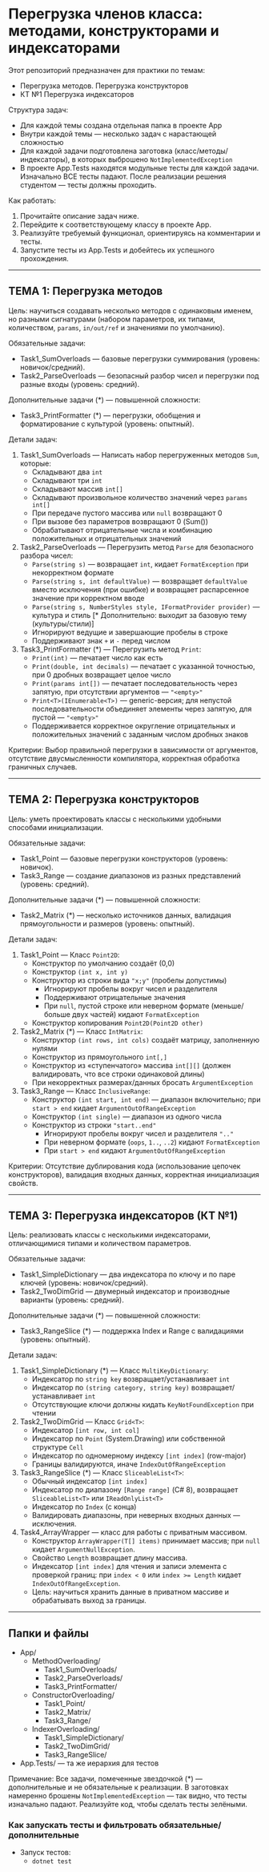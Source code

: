 # Перегрузка членов класса: методами, конструкторами и индексаторами

Этот репозиторий предназначен для практики по темам:
- Перегрузка методов. Перегрузка конструкторов
- КТ №1 Перегрузка индексаторов

Структура задач:
- Для каждой темы создана отдельная папка в проекте App
- Внутри каждой темы — несколько задач с нарастающей сложностью
- Для каждой задачи подготовлена заготовка (класс/методы/индексаторы), в которых выброшено `NotImplementedException`
- В проекте App.Tests находятся модульные тесты для каждой задачи. Изначально ВСЕ тесты падают. После реализации решения студентом — тесты должны проходить.

Как работать:
1. Прочитайте описание задач ниже.
2. Перейдите к соответствующему классу в проекте App.
3. Реализуйте требуемый функционал, ориентируясь на комментарии и тесты.
4. Запустите тесты из App.Tests и добейтесь их успешного прохождения.

---

## ТЕМА 1: Перегрузка методов
Цель: научиться создавать несколько методов с одинаковым именем, но разными сигнатурами (набором параметров, их типами, количеством, `params`, `in/out/ref` и значениями по умолчанию).

Обязательные задачи:
- Task1_SumOverloads — базовые перегрузки суммирования (уровень: новичок/средний).
- Task2_ParseOverloads — безопасный разбор чисел и перегрузки под разные входы (уровень: средний).

Дополнительные задачи (*) — повышенной сложности:
- Task3_PrintFormatter (*) — перегрузки, обобщения и форматирование с культурой (уровень: опытный).

Детали задач:
1) Task1_SumOverloads — Написать набор перегруженных методов `Sum`, которые:
   - Складывают два `int`
   - Складывают три `int`
   - Складывают массив `int[]`
   - Складывают произвольное количество значений через `params int[]`
   - При передаче пустого массива или `null` возвращают 0
   - При вызове без параметров возвращают 0 (Sum())
   - Обрабатывают отрицательные числа и комбинацию положительных и отрицательных значений
2) Task2_ParseOverloads — Перегрузить метод `Parse` для безопасного разбора чисел:
   - `Parse(string s)` — возвращает `int`, кидает `FormatException` при некорректном формате
   - `Parse(string s, int defaultValue)` — возвращает `defaultValue` вместо исключения (при ошибке) и возвращает распарсенное значение при корректном вводе
   - `Parse(string s, NumberStyles style, IFormatProvider provider)` — культура и стиль [* Дополнительно: выходит за базовую тему (культуры/стили)]
   - Игнорируют ведущие и завершающие пробелы в строке
   - Поддерживают знак `+` и `-` перед числом
3) Task3_PrintFormatter (*) — Перегрузить метод `Print`:
   - `Print(int)` — печатает число как есть
   - `Print(double, int decimals)` — печатает с указанной точностью, при 0 дробных возвращает целое число
   - `Print(params int[])` — печатает последовательность через запятую, при отсутствии аргументов — `"<empty>"`
   - `Print<T>(IEnumerable<T>)` — generic-версия; для непустой последовательности объединяет элементы через запятую, для пустой — `"<empty>"`
   - Поддерживается корректное округление отрицательных и положительных значений с заданным числом дробных знаков

Критерии: Выбор правильной перегрузки в зависимости от аргументов, отсутствие двусмысленности компилятора, корректная обработка граничных случаев.

---

## ТЕМА 2: Перегрузка конструкторов
Цель: уметь проектировать классы с несколькими удобными способами инициализации.

Обязательные задачи:
- Task1_Point — базовые перегрузки конструкторов (уровень: новичок).
- Task3_Range — создание диапазонов из разных представлений (уровень: средний).

Дополнительные задачи (*) — повышенной сложности:
- Task2_Matrix (*) — несколько источников данных, валидация прямоугольности и размеров (уровень: опытный).

Детали задач:
1) Task1_Point — Класс `Point2D`:
   - Конструктор по умолчанию создаёт (0,0)
   - Конструктор `(int x, int y)`
   - Конструктор из строки вида `"x;y"` (пробелы допустимы)
     * Игнорируют пробелы вокруг чисел и разделителя
     * Поддерживают отрицательные значения
     * При `null`, пустой строке или неверном формате (меньше/больше двух частей) кидают `FormatException`
   - Конструктор копирования `Point2D(Point2D other)`
2) Task2_Matrix (*) — Класс `IntMatrix`:
   - Конструктор `(int rows, int cols)` создаёт матрицу, заполненную нулями
   - Конструктор из прямоугольного `int[,]`
   - Конструктор из «ступенчатого» массива `int[][]` (должен валидировать, что все строки одинаковой длины)
   - При некорректных размерах/данных бросать `ArgumentException`
3) Task3_Range — Класс `InclusiveRange`:
   - Конструктор `(int start, int end)` — диапазон включительно; при `start > end` кидает `ArgumentOutOfRangeException`
   - Конструктор `(int single)` — диапазон из одного числа
   - Конструктор из строки `"start..end"`
     * Игнорируют пробелы вокруг чисел и разделителя `".."`
     * При неверном формате (`oops`, `1..`, `..2`) кидают `FormatException`
     * При `start > end` кидают `ArgumentOutOfRangeException`

Критерии: Отсутствие дублирования кода (использование цепочек конструкторов), валидация входных данных, корректная инициализация свойств.

---

## ТЕМА 3: Перегрузка индексаторов (КТ №1)
Цель: реализовать классы с несколькими индексаторами, отличающимися типами и количеством параметров.

Обязательные задачи:
- Task1_SimpleDictionary — два индексатора по ключу и по паре ключей (уровень: новичок/средний).
- Task2_TwoDimGrid — двумерный индексатор и производные варианты (уровень: средний).

Дополнительные задачи (*) — повышенной сложности:
- Task3_RangeSlice (*) — поддержка Index и Range с валидациями (уровень: опытный).

Детали задач:
1) Task1_SimpleDictionary (*) — Класс `MultiKeyDictionary`:
   - Индексатор по `string key` возвращает/устанавливает `int`
   - Индексатор по `(string category, string key)` возвращает/устанавливает `int`
   - Отсутствующие ключи должны кидать `KeyNotFoundException` при чтении
2) Task2_TwoDimGrid — Класс `Grid<T>`:
   - Индексатор `[int row, int col]`
   - Индексатор по `Point` (System.Drawing) или собственной структуре `Cell`
   - Индексатор по одномерному индексу `[int index]` (row-major)
   - Границы валидируются, иначе `IndexOutOfRangeException`
3) Task3_RangeSlice (*) — Класс `SliceableList<T>`:
   - Обычный индексатор `[int index]`
   - Индексатор по диапазону `[Range range]` (C# 8), возвращает `SliceableList<T>` или `IReadOnlyList<T>`
   - Индексатор по `Index` (с конца)
   - Валидировать диапазоны, при неверных входных данных — исключения.
4) Task4_ArrayWrapper — класс для работы с приватным массивом.
   - Конструктор `ArrayWrapper(T[] items)` принимает массив; при `null` кидает `ArgumentNullException`.
   - Свойство `Length` возвращает длину массива.
   - Индексатор `[int index]` для чтения и записи элемента с проверкой границ: при `index < 0` или `index >= Length` кидает `IndexOutOfRangeException`.
   - Цель: научиться хранить данные в приватном массиве и обрабатывать выход за границы.

---

## Папки и файлы
- App/
  - MethodOverloading/
    - Task1_SumOverloads/
    - Task2_ParseOverloads/
    - Task3_PrintFormatter/
  - ConstructorOverloading/
    - Task1_Point/
    - Task2_Matrix/
    - Task3_Range/
  - IndexerOverloading/
    - Task1_SimpleDictionary/
    - Task2_TwoDimGrid/
    - Task3_RangeSlice/
- App.Tests/ — та же иерархия для тестов

Примечание: Все задачи, помеченные звездочкой (*) — дополнительные и не обязательные к реализации. В заготовках намеренно брошены `NotImplementedException` — так видно, что тесты изначально падают. Реализуйте код, чтобы сделать тесты зелёными.

### Как запускать тесты и фильтровать обязательные/дополнительные
- Запуск тестов:
  - `dotnet test`
